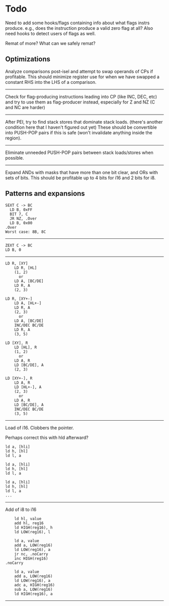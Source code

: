 # Todo

Need to add some hooks/flags containing info about what flags instrs
produce. e.g., does the instruction produce a valid zero flag at all?
Also need hooks to detect users of flags as well.

Remat of more? What can we safely remat?

## Optimizations

Analyze comparisons post-isel and attempt to swap operands of CPs if profitable.
This should minimize register use for when we have swapped a constant RHS into
the LHS of a comparison.

---

Check for flag-producing instructions leading into CP (like INC, DEC, etc) and
try to use them as flag-producer instead, especially for Z and NZ (C and NC are
harder)

---

After PEI, try to find stack stores that dominate stack loads. (there's another
condition here that I haven't figured out yet) These should be convertible into
PUSH-POP pairs if this is safe (won't invalidate anything inside the region).

---

Eliminate unneeded PUSH-POP pairs between stack loads/stores when possible.

---

Expand ANDs with masks that have more than one bit clear, and ORs with sets of
bits. This should be profitable up to 4 bits for i16 and 2 bits for i8.

## Patterns and expansions

```
SEXT C -> BC
  LD B, 0xFF
  BIT 7, C
  JR NZ, .Over
  LD B, 0x00
.Over
Worst case: 8B, 8C
```
---
```
ZEXT C -> BC
LD B, 0
```
---
```
LD R, [XY]
    LD R, [HL]
    (1, 2)
      or
    LD A, [BC/DE]
    LD R, A
    (2, 3)

LD R, [XY+-]
    LD A, [HL+-]
    LD R, A
    (2, 3)
      or
    LD A, [BC/DE]
    INC/DEC BC/DE
    LD R, A
    (3, 5)

LD [XY], R
    LD [HL], R
    (1, 2)
      or
    LD A, R
    LD [BC/DE], A
    (2, 3)

LD [XY+-], R
    LD A, R
    LD [HL+-], A
    (2, 3)
      or
    LD A, R
    LD [BC/DE], A
    INC/DEC BC/DE
    (3, 5)
```
---
Load of i16. Clobbers the pointer.

Perhaps correct this with hld afterward?

```
ld a, [hli]
ld h, [hl]
ld l, a

ld a, [hli]
ld h, [hl]
ld l, a

ld a, [hli]
ld h, [hl]
ld l, a
...
```
---
Add of i8 to i16

```
    ld hl, value
    add hl, reg16
    ld HIGH(reg16), h
    ld LOW(reg16), l
```

```
    ld a, value
    add a, LOW(reg16)
    ld LOW(reg16), a
    jr nc, .noCarry
    inc HIGH(reg16)
.noCarry
```

```
    ld a, value
    add a, LOW(reg16)
    ld LOW(reg16), a
    adc a, HIGH(reg16)
    sub a, LOW(reg16)
    ld HIGH(reg16), a
```
---